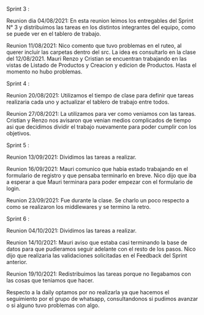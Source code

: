 Sprint 3 : 

Reunion dia 04/08/2021: 
En esta reunion leimos los entregables del Sprint N° 3 y distribuimos las tareas en los distintos integrantes del equipo, como se puede ver en el tablero de trabajo.

Reunion 11/08/2021: 
Nico comento que tuvo problemas en el ruteo, al querer incluir las carpetas dentro del src. La idea es consultarlo en la clase del 12/08/2021.
Mauri Renzo y Cristian se encuentran trabajando en las vistas de Listado de Productos y Creacion y edicion de Productos. Hasta el momento no hubo problemas. 

Sprint 4 : 

Reunion 20/08/2021:
Utilizamos el tiempo de clase para definir que tareas realizaria cada uno y actualizar el tablero de trabajo entre todos. 

Reunion 27/08/2021:
La utilizamos para ver como veniamos con las tareas. Cristian y Renzo nos avisaron que venian medios complicados de tiempo asi que decidimos dividir el trabajo nuevamente para poder cumplir con los objetivos. 

Sprint 5 : 

Reunion 13/09/2021:
Dividimos las tareas a realizar. 

Reunion 16/09/2021:
Mauri comunico que habia estado trabajando en el formulario de registro y que pensaba terminarlo en breve. Nico dijo que iba a esperar a que Mauri terminara para poder empezar con el formulario de login.

Reunion 23/09/2021:
Fue durante la clase. Se charlo un poco respecto a como se realizaron los middlewares y se termino la retro.

Sprint 6 : 

Reunion 04/10/2021:
Dividimos las tareas a realizar. 

Reunion 14/10/2021:
Mauri aviso que estaba casi terminando la base de datos para que pudieramos seguir adelante con el resto de los pasos. Nico dijo que realizaria las validaciones solicitadas en el Feedback del Sprint anterior.

Reunion 19/10/2021:
Redistribuimos las tareas porque no llegabamos con las cosas que teniamos que hacer. 

Respecto a la daily optamos por no realizarla ya que hacemos el seguimiento por el grupo de whatsapp, consultandonos si pudimos avanzar o si alguno tuvo problemas con algo. 